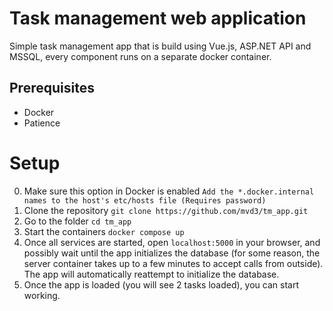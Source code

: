 
# Task management web application

Simple task management app that is build using Vue.js, ASP.NET API and MSSQL, every component runs on a separate docker container.

## Prerequisites

- Docker
- Patience

# Setup
0. Make sure this option in Docker is enabled `Add the *.docker.internal names to the host's etc/hosts file (Requires password)`
1. Clone the repository `git clone https://github.com/mvd3/tm_app.git`
2. Go to the folder `cd tm_app`
3. Start the containers `docker compose up`
4. Once all services are started, open `localhost:5000` in your browser, and possibly wait until the app initializes the database (for some reason, the server container takes up to a few minutes to accept calls from outside). The app will automatically reattempt to initialize the database. 
5. Once the app is loaded (you will see 2 tasks loaded), you can start working.
